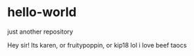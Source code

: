 # hello-world
just another repository 

Hey sir! Its karen, or fruitypoppin, or kip18 lol
i love beef taocs
